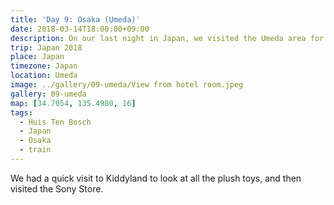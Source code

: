 ```yaml
---
title: 'Day 9: Osaka (Umeda)'
date: 2018-03-14T18:00:00+09:00
description: On our last night in Japan, we visited the Umeda area for a quick dinner.
trip: Japan 2018
place: Japan
timezone: Japan
location: Umeda
image: ../gallery/09-umeda/View from hotel room.jpeg
gallery: 09-umeda
map: [34.7054, 135.4980, 16]
tags:
  - Huis Ten Bosch
  - Japan
  - Osaka
  - train
---
```


We had a quick visit to Kiddyland to look at all the plush toys, and then visited the Sony Store.
